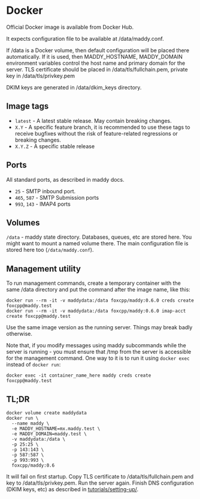 # Docker

Official Docker image is available from Docker Hub.

It expects configuration file to be available at /data/maddy.conf.

If /data is a Docker volume, then default configuration will be placed there
automatically. If it is used, then MADDY_HOSTNAME, MADDY_DOMAIN environment
variables control the host name and primary domain for the server. TLS
certificate should be placed in /data/tls/fullchain.pem, private key in
/data/tls/privkey.pem

DKIM keys are generated in /data/dkim_keys directory.

## Image tags

- `latest` - A latest stable release. May contain breaking changes.
- `X.Y` - A specific feature branch, it is recommended to use these tags to
  receive bugfixes without the risk of feature-related regressions or breaking
  changes.
- `X.Y.Z` - A specific stable release

## Ports

All standard ports, as described in maddy docs.

- `25` - SMTP inbound port.
- `465`, `587` - SMTP Submission ports
- `993`, `143` - IMAP4 ports

## Volumes

`/data` - maddy state directory. Databases, queues, etc are stored here. You
might want to mount a named volume there. The main configuration file is stored
here too (`/data/maddy.conf`).

## Management utility

To run management commands, create a temporary container with the same
/data directory and put the command after the image name, like this:

```
docker run --rm -it -v maddydata:/data foxcpp/maddy:0.6.0 creds create foxcpp@maddy.test
docker run --rm -it -v maddydata:/data foxcpp/maddy:0.6.0 imap-acct create foxcpp@maddy.test
```

Use the same image version as the running server. Things may break badly
otherwise.

Note that, if you modify messages using maddy subcommands while the server is running -
you must ensure that  /tmp from the server is accessible for the management
command. One way to it is to run it using `docker exec` instead of `docker run`:
```
docker exec -it container_name_here maddy creds create foxcpp@maddy.test
```

## TL;DR

```
docker volume create maddydata
docker run \
  --name maddy \
  -e MADDY_HOSTNAME=mx.maddy.test \
  -e MADDY_DOMAIN=maddy.test \
  -v maddydata:/data \
  -p 25:25 \
  -p 143:143 \
  -p 587:587 \
  -p 993:993 \
  foxcpp/maddy:0.6
```

It will fail on first startup. Copy TLS certificate to /data/tls/fullchain.pem
and key to /data/tls/privkey.pem. Run the server again. Finish DNS configuration
(DKIM keys, etc) as described in [tutorials/setting-up/](tutorials/setting-up/).
